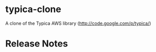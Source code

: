typica-clone
============

A clone of the Typica AWS library (http://code.google.com/p/typica/)

Release Notes
==============

